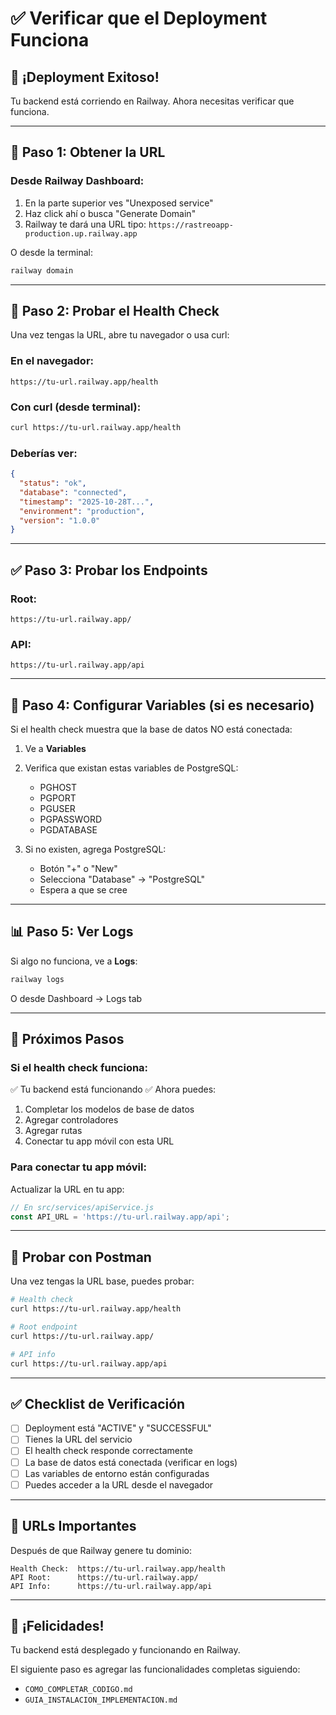 # ✅ Verificar que el Deployment Funciona

## 🎉 ¡Deployment Exitoso!

Tu backend está corriendo en Railway. Ahora necesitas verificar que funciona.

---

## 📍 Paso 1: Obtener la URL

### Desde Railway Dashboard:

1. En la parte superior ves "Unexposed service"
2. Haz click ahí o busca "Generate Domain"
3. Railway te dará una URL tipo: `https://rastreoapp-production.up.railway.app`

O desde la terminal:

```bash
railway domain
```

---

## 🧪 Paso 2: Probar el Health Check

Una vez tengas la URL, abre tu navegador o usa curl:

### En el navegador:
```
https://tu-url.railway.app/health
```

### Con curl (desde terminal):
```bash
curl https://tu-url.railway.app/health
```

### Deberías ver:
```json
{
  "status": "ok",
  "database": "connected",
  "timestamp": "2025-10-28T...",
  "environment": "production",
  "version": "1.0.0"
}
```

---

## ✅ Paso 3: Probar los Endpoints

### Root:
```
https://tu-url.railway.app/
```

### API:
```
https://tu-url.railway.app/api
```

---

## 🔧 Paso 4: Configurar Variables (si es necesario)

Si el health check muestra que la base de datos NO está conectada:

1. Ve a **Variables**
2. Verifica que existan estas variables de PostgreSQL:
   - PGHOST
   - PGPORT
   - PGUSER
   - PGPASSWORD
   - PGDATABASE

3. Si no existen, agrega PostgreSQL:
   - Botón "+" o "New"
   - Selecciona "Database" → "PostgreSQL"
   - Espera a que se cree

---

## 📊 Paso 5: Ver Logs

Si algo no funciona, ve a **Logs**:

```bash
railway logs
```

O desde Dashboard → Logs tab

---

## 🎯 Próximos Pasos

### Si el health check funciona:
✅ Tu backend está funcionando
✅ Ahora puedes:
1. Completar los modelos de base de datos
2. Agregar controladores
3. Agregar rutas
4. Conectar tu app móvil con esta URL

### Para conectar tu app móvil:

Actualizar la URL en tu app:

```javascript
// En src/services/apiService.js
const API_URL = 'https://tu-url.railway.app/api';
```

---

## 🧪 Probar con Postman

Una vez tengas la URL base, puedes probar:

```bash
# Health check
curl https://tu-url.railway.app/health

# Root endpoint
curl https://tu-url.railway.app/

# API info
curl https://tu-url.railway.app/api
```

---

## ✅ Checklist de Verificación

- [ ] Deployment está "ACTIVE" y "SUCCESSFUL"
- [ ] Tienes la URL del servicio
- [ ] El health check responde correctamente
- [ ] La base de datos está conectada (verificar en logs)
- [ ] Las variables de entorno están configuradas
- [ ] Puedes acceder a la URL desde el navegador

---

## 📝 URLs Importantes

Después de que Railway genere tu dominio:

```
Health Check:  https://tu-url.railway.app/health
API Root:      https://tu-url.railway.app/
API Info:      https://tu-url.railway.app/api
```

---

## 🎉 ¡Felicidades!

Tu backend está desplegado y funcionando en Railway. 

El siguiente paso es agregar las funcionalidades completas siguiendo:
- `COMO_COMPLETAR_CODIGO.md`
- `GUIA_INSTALACION_IMPLEMENTACION.md`

